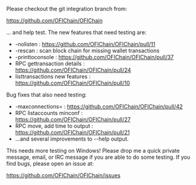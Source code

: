 Please checkout the git integration branch from:

https://github.com/OFIChain/OFIChain

... and help test.  The new features that need testing are:

* -nolisten : https://github.com/OFIChain/OFIChain/pull/11
* -rescan : scan block chain for missing wallet transactions
* -printtoconsole : https://github.com/OFIChain/OFIChain/pull/37
* RPC gettransaction details : https://github.com/OFIChain/OFIChain/pull/24
* listtransactions new features : https://github.com/OFIChain/OFIChain/pull/10

Bug fixes that also need testing:

* -maxconnections= : https://github.com/OFIChain/OFIChain/pull/42
* RPC listaccounts minconf : https://github.com/OFIChain/OFIChain/pull/27
* RPC move, add time to output : https://github.com/OFIChain/OFIChain/pull/21
* ...and several improvements to --help output.

This needs more testing on Windows!  Please drop me a quick private message, email, or IRC message if you are able to do some testing.  If you find bugs, please open an issue at:

https://github.com/OFIChain/OFIChain/issues
